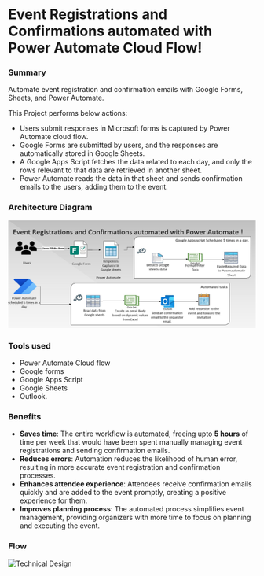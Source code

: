 # Event Registrations and Confirmations automated with Power Automate Cloud Flow!

### Summary
Automate event registration and confirmation emails with Google Forms, Sheets, and Power Automate. 

This Project performs below actions:

* Users submit responses in Microsoft forms is captured by Power Automate cloud flow. 
* Google Forms are submitted by users, and the responses are automatically stored in Google Sheets.
* A Google Apps Script fetches the data related to each day, and only the rows relevant to that data are retrieved in another sheet.
* Power Automate reads the data in that sheet and sends confirmation emails to the users, adding them to the event.

### Architecture Diagram

![Technical Design](/Assets/EventCreation.JPG)

### Tools used
* Power Automate Cloud flow
* Google forms
* Google Apps Script
* Google Sheets
* Outlook.

### Benefits
* **Saves time**: The entire workflow is automated, freeing upto **5 hours** of time per week that would have been spent manually managing event registrations and sending confirmation emails.
* **Reduces errors**: Automation reduces the likelihood of human error, resulting in more accurate event registration and confirmation processes.
* **Enhances attendee experience**: Attendees receive confirmation emails quickly and are added to the event promptly, creating a positive experience for them.
* **Improves planning process**: The automated process simplifies event management, providing organizers with more time to focus on planning and executing the event.

### Flow

![Technical Design](/Assets/)
